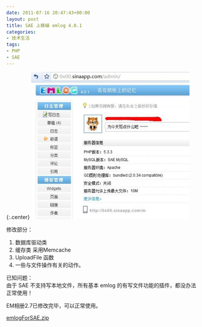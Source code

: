 ```yaml
---
date: 2011-07-16 20:47:43+00:00
layout: post
title: SAE 上移植 emlog 4.0.1
categories:
- 技术生活
tags:
- PHP
- SAE
---
```


{:.center}
[![](/uploadfile/201107/thum-8ba8b6d24ea8dd973fd46ad36a862dcd20110718123922.jpg)](/uploadfile/201107/8ba8b6d24ea8dd973fd46ad36a862dcd20110718123922.jpg) 


修改部分：

1. 数据库驱动类
2. 缓存类 采用Memcache
3. UploadFile 函数
4. 一些与文件操作有关的动作。  

已知问题：  
由于 SAE 不支持写本地文件，所有基本 emlog 的有写文件功能的插件，都没办法正常使用！

EM相册2.7已修改完毕，可以正常使用。

[emlogForSAE.zip](/uploadfile/201107/fc8af54a3a3362b82a1b57956f1d66e720110718050151.zip)
